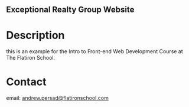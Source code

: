 Exceptional Realty Group Website
---

# Description

this is an example for the Intro to Front-end Web Development Course at The Flatiron School.

# Contact

email: andrew.persad@flatironschool.com